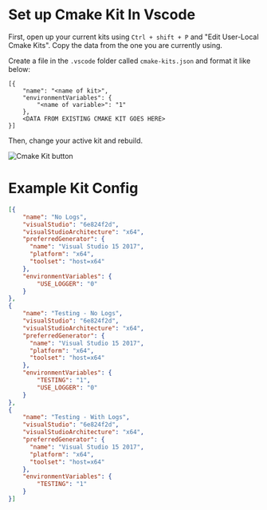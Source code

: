 # Set up Cmake Kit In Vscode

First, open up your current kits using `Ctrl + shift + P` and "Edit User-Local Cmake Kits". Copy the data from the one you are currently using.

Create a file in the `.vscode` folder called `cmake-kits.json` and format it like below:

```
[{
    "name": "<name of kit>",
    "environmentVariables": {
        "<name of variable>": "1"
    },
    <DATA FROM EXISTING CMAKE KIT GOES HERE>
}]
```

Then, change your active kit and rebuild.

![Cmake Kit button](https://user-images.githubusercontent.com/12688112/87250980-76e1a980-c436-11ea-8d81-bc10759ebbec.png)

# Example Kit Config

```json
[{
    "name": "No Logs",
    "visualStudio": "6e824f2d",
    "visualStudioArchitecture": "x64",
    "preferredGenerator": {
      "name": "Visual Studio 15 2017",
      "platform": "x64",
      "toolset": "host=x64"
    },
    "environmentVariables": {
        "USE_LOGGER": "0"
    }
},
{
    "name": "Testing - No Logs",
    "visualStudio": "6e824f2d",
    "visualStudioArchitecture": "x64",
    "preferredGenerator": {
      "name": "Visual Studio 15 2017",
      "platform": "x64",
      "toolset": "host=x64"
    },
    "environmentVariables": {
        "TESTING": "1",
        "USE_LOGGER": "0"
    }
},
{
    "name": "Testing - With Logs",
    "visualStudio": "6e824f2d",
    "visualStudioArchitecture": "x64",
    "preferredGenerator": {
      "name": "Visual Studio 15 2017",
      "platform": "x64",
      "toolset": "host=x64"
    },
    "environmentVariables": {
        "TESTING": "1"
    }
}]
```
